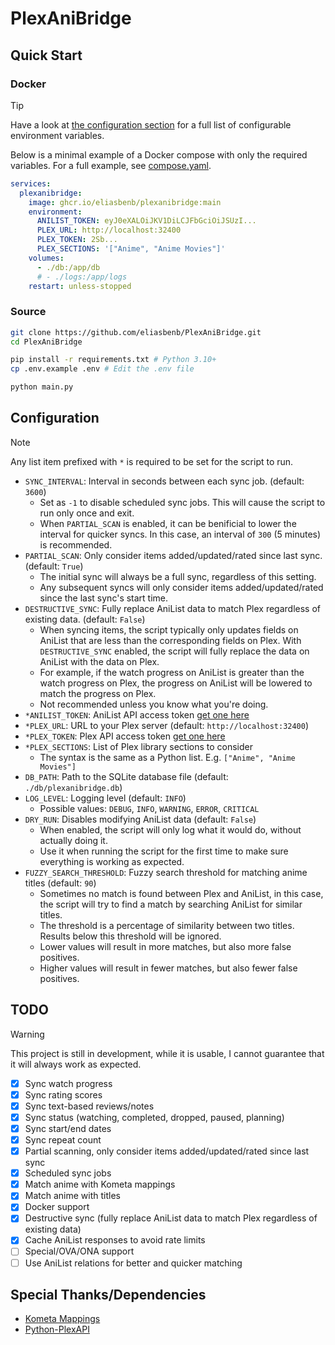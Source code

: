 # PlexAniBridge

## Quick Start

### Docker

> [!TIP]
> Have a look at [the configuration section](#Configuration) for a full list of configurable environment variables.
>
> Below is a minimal example of a Docker compose with only the required variables. For a full example, see [compose.yaml](./compose.yaml).

```yaml
services:
  plexanibridge:
    image: ghcr.io/eliasbenb/plexanibridge:main
    environment:
      ANILIST_TOKEN: eyJ0eXALOiJKV1DiLCJFbGciOiJSUzI...
      PLEX_URL: http://localhost:32400
      PLEX_TOKEN: 2Sb...
      PLEX_SECTIONS: '["Anime", "Anime Movies"]'
    volumes:
      - ./db:/app/db
      # - ./logs:/app/logs
    restart: unless-stopped
```

### Source

```bash
git clone https://github.com/eliasbenb/PlexAniBridge.git
cd PlexAniBridge

pip install -r requirements.txt # Python 3.10+
cp .env.example .env # Edit the .env file

python main.py
```

## Configuration

> [!NOTE]
> Any list item prefixed with `*` is required to be set for the script to run.

- `SYNC_INTERVAL`: Interval in seconds between each sync job. (default: `3600`)
  - Set as `-1` to disable scheduled sync jobs. This will cause the script to run only once and exit.
  - When `PARTIAL_SCAN` is enabled, it can be benificial to lower the interval for quicker syncs. In this case, an interval of `300` (5 minutes) is recommended.
- `PARTIAL_SCAN`: Only consider items added/updated/rated since last sync. (default: `True`)
  - The initial sync will always be a full sync, regardless of this setting.
  - Any subsequent syncs will only consider items added/updated/rated since the last sync's start time.
- `DESTRUCTIVE_SYNC`: Fully replace AniList data to match Plex regardless of existing data. (default: `False`)
  - When syncing items, the script typically only updates fields on AniList that are less than the corresponding fields on Plex. With `DESTRUCTIVE_SYNC` enabled, the script will fully replace the data on AniList with the data on Plex.
  - For example, if the watch progress on AniList is greater than the watch progress on Plex, the progress on AniList will be lowered to match the progress on Plex.
  - Not recommended unless you know what you're doing.
- `*ANILIST_TOKEN`: AniList API access token [get one here](https://anilist.co/login?apiVersion=v2&client_id=23079&response_type=token)
- `*PLEX_URL`: URL to your Plex server (default: `http://localhost:32400`)
- `*PLEX_TOKEN`: Plex API access token [get one here](https://support.plex.tv/articles/204059436-finding-an-authentication-token-x-plex-token/)
- `*PLEX_SECTIONS`: List of Plex library sections to consider
  - The syntax is the same as a Python list. E.g. `["Anime", "Anime Movies"]`
- `DB_PATH`: Path to the SQLite database file (default: `./db/plexanibridge.db`)
- `LOG_LEVEL`: Logging level (default: `INFO`)
  - Possible values: `DEBUG`, `INFO`, `WARNING`, `ERROR`, `CRITICAL`
- `DRY_RUN`: Disables modifying AniList data (default: `False`)
  - When enabled, the script will only log what it would do, without actually doing it.
  - Use it when running the script for the first time to make sure everything is working as expected.
- `FUZZY_SEARCH_THRESHOLD`: Fuzzy search threshold for matching anime titles (default: `90`)
  - Sometimes no match is found between Plex and AniList, in this case, the script will try to find a match by searching AniList for similar titles.
  - The threshold is a percentage of similarity between two titles. Results below this threshold will be ignored.
  - Lower values will result in more matches, but also more false positives.
  - Higher values will result in fewer matches, but also fewer false positives.

## TODO

> [!WARNING]
> This project is still in development, while it is usable, I cannot guarantee that it will always work as expected.

- [x] Sync watch progress
- [x] Sync rating scores
- [x] Sync text-based reviews/notes
- [x] Sync status (watching, completed, dropped, paused, planning)
- [x] Sync start/end dates
- [x] Sync repeat count
- [x] Partial scanning, only consider items added/updated/rated since last sync
- [x] Scheduled sync jobs
- [x] Match anime with Kometa mappings
- [x] Match anime with titles
- [x] Docker support
- [x] Destructive sync (fully replace AniList data to match Plex regardless of existing data)
- [x] Cache AniList responses to avoid rate limits
- [ ] Special/OVA/ONA support
- [ ] Use AniList relations for better and quicker matching

## Special Thanks/Dependencies

- [Kometa Mappings](https://github.com/Kometa-Team/Anime-IDs)
- [Python-PlexAPI](https://github.com/pkkid/python-plexapi)
